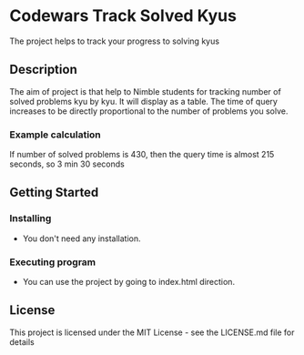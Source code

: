 # Codewars Track Solved Kyus

The project helps to track your progress to solving kyus

## Description

The aim of project is that help to Nimble students for tracking number of solved problems kyu by kyu. It will display as a table. The time of query increases to be directly proportional to the number of problems you solve.

### Example calculation 
If number of solved problems is 430, then the query time is almost 215 seconds, so 3 min 30 seconds

## Getting Started

### Installing

* You don't need any installation.

### Executing program

* You can use the project by going to index.html direction.

## License

This project is licensed under the MIT License - see the LICENSE.md file for details

